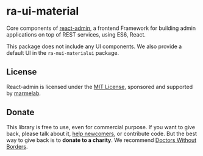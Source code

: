 # ra-ui-material

Core components of [react-admin](https://marmelab.com/admin-on-rest/), a frontend Framework for building admin applications on top of REST services, using ES6, React.

This package does not include any UI components. We also provide a default UI in the `ra-mui-materialui` package.

## License

React-admin is licensed under the [MIT License](https://github.com/marmelab/react-admin/blob/master/LICENSE.md), sponsored and supported by [marmelab](http://marmelab.com).

## Donate

This library is free to use, even for commercial purpose. If you want to give back, please talk about it, [help newcomers](https://stackoverflow.com/questions/tagged/react-admin), or contribute code. But the best way to give back is to **donate to a charity**. We recommend [Doctors Without Borders](http://www.doctorswithoutborders.org/).

